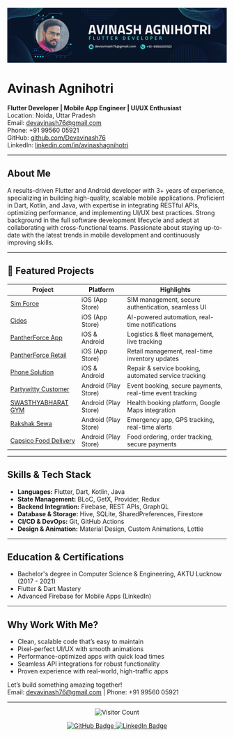 <p align="center">
  <img src="https://raw.githubusercontent.com/Devavinash76/Devavinash76/main/BannerImg.png" alt="Banner" width="800"/>
</p>

# Avinash Agnihotri

**Flutter Developer | Mobile App Engineer | UI/UX Enthusiast**  
Location: Noida, Uttar Pradesh  
Email: [devavinash76@gmail.com](mailto:devavinash76@gmail.com)  
Phone: +91 99560 05921   
GitHub: [github.com/Devavinash76](https://github.com/Devavinash76)  
LinkedIn: [linkedin.com/in/avinashagnihotri](https://linkedin.com/in/avinashagnihotri)  

---

## About Me

A results-driven Flutter and Android developer with 3+ years of experience, specializing in building high-quality, scalable mobile applications. Proficient in Dart, Kotlin, and Java, with expertise in integrating RESTful APIs, optimizing performance, and implementing UI/UX best practices. Strong background in the full software development lifecycle and adept at collaborating with cross-functional teams. Passionate about staying up-to-date with the latest trends in mobile development and continuously improving skills.

---

## 🚀 Featured Projects

| Project                | Platform        | Highlights                                               |
|------------------------|-----------------|----------------------------------------------------------|
| [Sim Force](https://apps.apple.com/app/idYOUR_APP_ID)          | iOS (App Store) | SIM management, secure authentication, seamless UI       |
| [Cidos](https://apps.apple.com/app/idYOUR_APP_ID)              | iOS (App Store) | AI-powered automation, real-time notifications           |
| [PantherForce App](https://apps.apple.com/app/idYOUR_APP_ID)   | iOS & Android   | Logistics & fleet management, live tracking               |
| [PantherForce Retail](https://apps.apple.com/app/idYOUR_APP_ID)| iOS (App Store) | Retail management, real-time inventory updates            |
| [Phone Solution](https://apps.apple.com/app/idYOUR_APP_ID)     | iOS & Android   | Repair & service booking, automated service tracking      |
| [Partywitty Customer](https://play.google.com/store/apps/details?id=YOUR_PACKAGE_NAME) | Android (Play Store) | Event booking, secure payments, real-time event tracking |
| [SWASTHYABHARAT GYM](https://play.google.com/store/apps/details?id=YOUR_PACKAGE_NAME) | Android (Play Store) | Health booking platform, Google Maps integration          |
| [Rakshak Sewa](https://play.google.com/store/apps/details?id=YOUR_PACKAGE_NAME)       | Android (Play Store) | Emergency app, GPS tracking, real-time alerts             |
| [Capsico Food Delivery](https://play.google.com/store/apps/details?id=YOUR_PACKAGE_NAME) | Android (Play Store) | Food ordering, order tracking, secure payments            |

---

## Skills & Tech Stack

- **Languages:** Flutter, Dart, Kotlin, Java  
- **State Management:** BLoC, GetX, Provider, Redux  
- **Backend Integration:** Firebase, REST APIs, GraphQL  
- **Database & Storage:** Hive, SQLite, SharedPreferences, Firestore  
- **CI/CD & DevOps:** Git, GitHub Actions  
- **Design & Animation:** Material Design, Custom Animations, Lottie  

---

## Education & Certifications

- Bachelor's degree in Computer Science & Engineering, AKTU Lucknow (2017 - 2021)  
- Flutter & Dart Mastery  
- Advanced Firebase for Mobile Apps (LinkedIn)  

---

## Why Work With Me?

- Clean, scalable code that’s easy to maintain  
- Pixel-perfect UI/UX with smooth animations  
- Performance-optimized apps with quick load times  
- Seamless API integrations for robust functionality  
- Proven experience with real-world, high-traffic apps  

Let’s build something amazing together!  
Email: [devavinash76@gmail.com](mailto:devavinash76@gmail.com) | Phone: +91 99560 05921  

---

<p align="center">
  <img src="https://profile-counter.glitch.me/Devavinash76/count.svg" alt="Visitor Count" />
</p>

<p align="center">
  <a href="https://github.com/Devavinash76" target="_blank">
    <img src="https://img.shields.io/badge/GitHub-Devavinash76-181717?style=for-the-badge&logo=github&logoColor=white" alt="GitHub Badge" />
  </a>
  <a href="https://linkedin.com/in/avinashagnihotri" target="_blank">
    <img src="https://img.shields.io/badge/LinkedIn-Avinash_Agnihotri-0077B5?style=for-the-badge&logo=linkedin&logoColor=white" alt="LinkedIn Badge" />
  </a>
</p>
